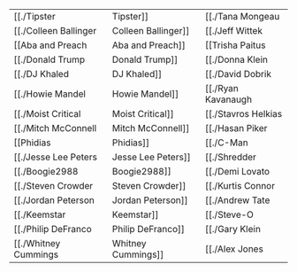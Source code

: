|                       |                     |          |
| --------------------- | ------------------- | -------- |
| [[./Tipster|Tipster]]           | [[./Tana Mongeau|Tana Mongeau]]    | [[Anuk|Anuk]] |
| [[./Colleen Ballinger|Colleen Ballinger]] | [[./Jeff Wittek|Jeff Wittek]]     |          |
| [[Aba and Preach|Aba and Preach]]    | [[Trisha Paitus|Trisha Paitus]]   |          |
| [[./Donald Trump|Donald Trump]]      | [[./Donna Klein|Donna Klein]]     |          |
| [[./DJ Khaled|DJ Khaled]]         | [[./David Dobrik|David Dobrik]]    |          |
| [[./Howie Mandel|Howie Mandel]]      | [[./Ryan Kavanaugh|Ryan Kavanaugh]]  |          |
| [[./Moist Critical|Moist Critical]]    | [[./Stavros Helkias|Stavros Helkias]] |          |
| [[./Mitch McConnell|Mitch McConnell]]   | [[./Hasan Piker|Hasan Piker]]     |          |
| [[Phidias|Phidias]]           | [[./C-Man|C-Man]]           |          |
| [[./Jesse Lee Peters|Jesse Lee Peters]]  | [[./Shredder|Shredder]]        |          |
| [[./Boogie2988|Boogie2988]]        | [[./Demi Lovato|Demi Lovato]]     |          |
| [[./Steven Crowder|Steven Crowder]]    | [[./Kurtis Connor|Kurtis Connor]]   |          |
| [[./Jordan Peterson|Jordan Peterson]]   | [[./Andrew Tate|Andrew Tate]]     |          |
| [[./Keemstar|Keemstar]]          | [[./Steve-O|Steve-O]]         |          |
| [[./Philip DeFranco|Philip DeFranco]]   | [[./Gary Klein|Gary Klein]]      |          |
| [[./Whitney Cummings|Whitney Cummings]]  | [[./Alex Jones|Alex Jones]]      |          |

